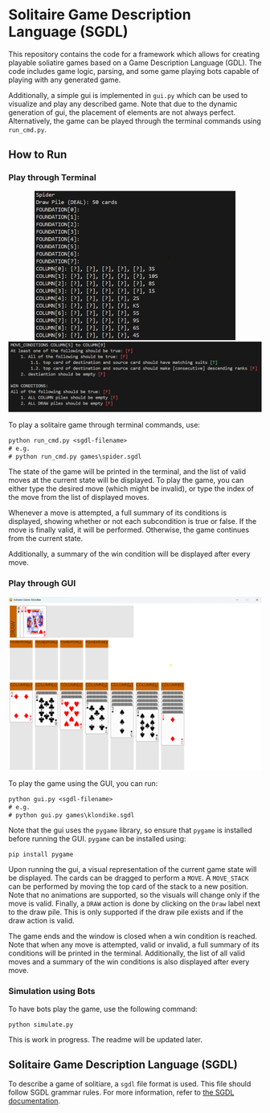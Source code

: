 # Solitaire Game Description Language (SGDL)

This repository contains the code for a framework which allows for creating playable soliatire games based on a Game Description Language (GDL). The code includes game logic, parsing, and some game playing bots capable of playing with any generated game.

Additionally, a simple gui is implemented in `gui.py` which can be used to visualize and play any described game. Note that due to the dynamic generation of gui, the placement of elements are not always perfect. Alternatively, the game can be played through the terminal commands using `run_cmd.py`.

## How to Run

### Play through Terminal

<p align="center">
  <img alt="spider terminal screenshot" src="resources/readme/spider_terminal.png" width="400">
  <img alt="spider terminal - condition" src="resources/readme/spider_terminal_conditions.png" width="600">
</p>

<!-- ![spider terminal screenshot](resources/readme/spider_terminal.png)
![spider terminal screenshot - conditions](resources/readme/spider_terminal_conditions.png) -->


To play a solitaire game through terminal commands, use:

```shell
python run_cmd.py <sgdl-filename>
# e.g.
# python run_cmd.py games\spider.sgdl
```

The state of the game will be printed in the terminal, and the list of valid moves at the current state will be displayed. To play the game, you can either type the desired move (which might be invalid), or type the index of the move from the list of displayed moves.

Whenever a move is attempted, a full summary of its conditions is displayed, showing whether or not each subcondition is true or false. If the move is finally valid, it will be performed. Otherwise, the game continues from the current state.

Additionally, a summary of the win condition will be displayed after every move.

### Play through GUI

![klondike gui screenshot](resources/readme/klondike_gui.png)

To play the game using the GUI, you can run:

```shell
python gui.py <sgdl-filename>
# e.g.
# python gui.py games\klondike.sgdl
```

Note that the gui uses the `pygame` library, so ensure that `pygame` is installed before running the GUI. `pygame` can be installed using:

```shell
pip install pygame
```

Upon running the gui, a visual representation of the current game state will be displayed. The cards can be dragged to perform a `MOVE`. A `MOVE_STACK` can be performed by moving the top card of the stack to a new position. Note that no animations are supported, so the visuals will change only if the move is valid.
Finally, a `DRAW` action is done by clicking on the `Draw` label next to the draw pile. This is only supported if the draw pile exists and if the draw action is valid.

The game ends and the window is closed when a win condition is reached. Note that when any move is attempted, valid or invalid, a full summary of its conditions will be printed in the terminal. Additionally, the list of all valid moves and a summary of the win conditions is also displayed after every move.

### Simulation using Bots

To have bots play the game, use the following command:

```shell
python simulate.py
```

This is work in progress. The readme will be updated later.

## Solitaire Game Description Language (SGDL)

To describe a game of solitiare, a `sgdl` file format is used. This file should follow SGDL grammar rules. For more information, refer to [the SGDL documentation](SGDL_Grammar.md).